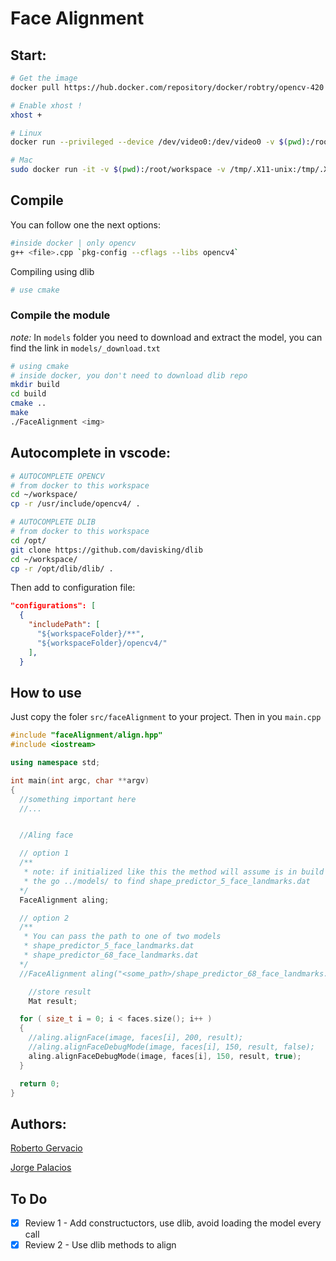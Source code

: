 # Face Alignment
## Start:

```sh
# Get the image
docker pull https://hub.docker.com/repository/docker/robtry/opencv-420

# Enable xhost !
xhost +

# Linux
docker run --privileged --device /dev/video0:/dev/video0 -v $(pwd):/root/workspace -v /tmp/.X11-unix:/tmp/.X11-unix -e DISPLAY=$DISPLAY -p 5000:5000 -p 8888:8888 -it robtry/opencv-420

# Mac
sudo docker run -it -v $(pwd):/root/workspace -v /tmp/.X11-unix:/tmp/.X11-unix -e DISPLAY=docker.for.mac.host.internal:0  -p 5000:5000 -p 8888:8888 robtry/opencv-420
```

## Compile

You can follow one the next options:

```sh
#inside docker | only opencv
g++ <file>.cpp `pkg-config --cflags --libs opencv4`
```

Compiling using dlib

```sh
# use cmake
```

### Compile the module

*note:* In `models` folder you need to download and extract the model, you can find the link in `models/_download.txt`

```sh
# using cmake
# inside docker, you don't need to download dlib repo
mkdir build
cd build
cmake ..
make
./FaceAlignment <img>
```

## Autocomplete in vscode:

```sh
# AUTOCOMPLETE OPENCV
# from docker to this workspace
cd ~/workspace/
cp -r /usr/include/opencv4/ .

# AUTOCOMPLETE DLIB
# from docker to this workspace
cd /opt/
git clone https://github.com/davisking/dlib
cd ~/workspace/
cp -r /opt/dlib/dlib/ .
```

Then add to configuration file:

```json
"configurations": [
  {
    "includePath": [
      "${workspaceFolder}/**",
      "${workspaceFolder}/opencv4/"
    ],
  }
```

## How to use 

Just copy the foler `src/faceAlignment` to your project. Then in you `main.cpp`

```c++
#include "faceAlignment/align.hpp"
#include <iostream>

using namespace std;

int main(int argc, char **argv)
{
  //something important here
  //...


  //Aling face

  // option 1
  /**
   * note: if initialized like this the method will assume is in build folder
   * the go ../models/ to find shape_predictor_5_face_landmarks.dat
  */
  FaceAlignment aling;

  // option 2
  /**
   * You can pass the path to one of two models
   * shape_predictor_5_face_landmarks.dat
   * shape_predictor_68_face_landmarks.dat
  */
  //FaceAlignment aling("<some_path>/shape_predictor_68_face_landmarks.dat");

	//store result
	Mat result;

  for ( size_t i = 0; i < faces.size(); i++ )
  {
    //aling.alignFace(image, faces[i], 200, result);
    //aling.alignFaceDebugMode(image, faces[i], 150, result, false);
    aling.alignFaceDebugMode(image, faces[i], 150, result, true);
  }

  return 0;
}
```

## Authors:

[Roberto Gervacio](https://github.com/robtry)

[Jorge Palacios](https://github.com)

## To Do

- [x] Review 1 - Add constructuctors, use dlib, avoid loading the model every call
- [x] Review 2 - Use dlib methods to align
